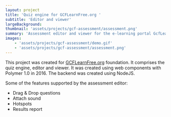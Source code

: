 ```yaml
---
layout: project
title: 'Quiz engine for GCFLearnFree.org '
subtitle: 'Editor and viewer'
largeBackground:
thumbnail: 'assets/projects/gcf-assessment/assessment.png'
summary: 'Assessment editor and viewer for the e-learning portal GcfLearFree.org'
images:
    - 'assets/projects/gcf-assessment/demo.gif'
    - 'assets/projects/gcf-assessment/assessment.png'
---
```


This project was created for [GCFLearnFree.org](https://gcflearnfree.org) foundation.
It comprises the quiz engine, editor and viewer. It was created
using web components with Polymer 1.0 in 2016. The backend was
created using NodeJS.

Some of the features supported by the assessment editor:

- Drag & Drop questions
- Attach sound
- Hotspots
- Results report

